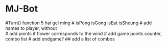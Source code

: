 # MJ-Bot
#Turn() function 5 hai gei ming
	# isPong isGong isEat isSheung
	# add names to player, without 	
	# add points if flower corresponds to the wind
	# add game points counter, combo list
	# add endgame?
	## add a list of combos
